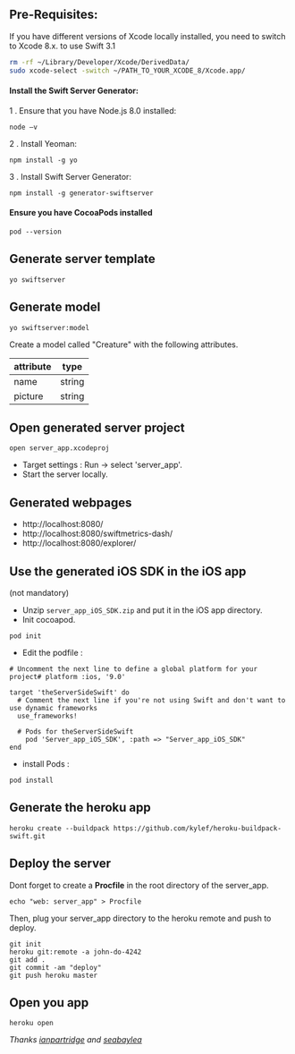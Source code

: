 ## Pre-Requisites:

If you have different versions of Xcode locally installed, you need to switch to Xcode 8.x. to use Swift 3.1

```sh
rm -rf ~/Library/Developer/Xcode/DerivedData/
sudo xcode-select -switch ~/PATH_TO_YOUR_XCODE_8/Xcode.app/
```

#### Install the Swift Server Generator:

1 . Ensure that you have Node.js 8.0 installed:

`node —v`

2 . Install Yeoman:

`npm install -g yo`

3 . Install Swift Server Generator:

`npm install -g generator-swiftserver`

#### Ensure you have CocoaPods installed

`pod --version`

## Generate server template
`yo swiftserver`

## Generate model
`yo swiftserver:model`

Create a model called "Creature" with the following attributes.

| attribute        | type       |
| ------------- |:-------------:|
| name          | string        |
| picture       | string        |



## Open generated server project
`open server_app.xcodeproj`

- Target settings : Run -> select 'server_app'.
- Start the server locally.

## Generated webpages
- http://localhost:8080/
- http://localhost:8080/swiftmetrics-dash/
- http://localhost:8080/explorer/

## Use the generated iOS SDK in the iOS app

(not mandatory)

- Unzip `server_app_iOS_SDK.zip` and put it in the iOS app directory.
- Init cocoapod.

`pod init`

- Edit the podfile :

```
# Uncomment the next line to define a global platform for your project# platform :ios, '9.0'

target 'theServerSideSwift' do
  # Comment the next line if you're not using Swift and don't want to use dynamic frameworks
  use_frameworks!

  # Pods for theServerSideSwift
	pod 'Server_app_iOS_SDK', :path => "Server_app_iOS_SDK"
end
```

- install Pods :

`pod install`


## Generate the heroku app

`heroku create --buildpack https://github.com/kylef/heroku-buildpack-swift.git`

## Deploy the server

Dont forget to create a **Procfile** in the root directory of the server_app.

```
echo "web: server_app" > Procfile
```

Then, plug your server_app directory to the heroku remote and push to deploy.

```
git init
heroku git:remote -a john-do-4242
git add .
git commit -am "deploy"
git push heroku master
```

## Open you app

`heroku open`


*Thanks [ianpartridge](https://github.com/ianpartridge) and [seabaylea](https://github.com/seabaylea)*

